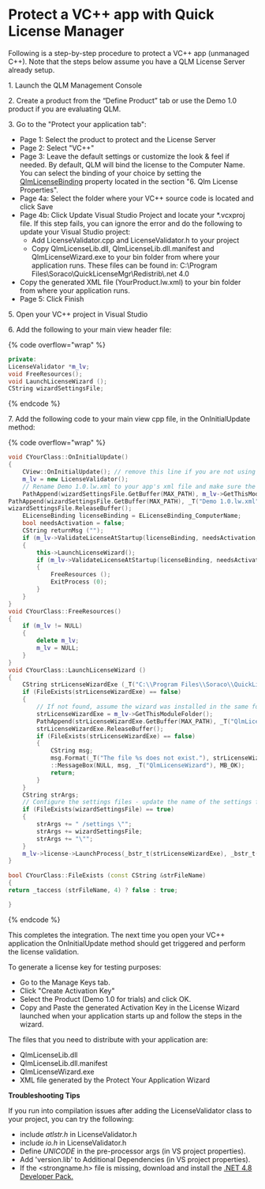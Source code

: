 # Protect a VC++ app with Quick License Manager

Following is a step-by-step procedure to protect a VC++ app (unmanaged C++). Note that the steps below assume you have a QLM License Server already setup.

1\. Launch the QLM Management Console

2\. Create a product from the “Define Product” tab or use the Demo 1.0 product if you are evaluating QLM.&#x20;

3\. Go to the "Protect your application tab":

* Page 1: Select the product to protect and the License Server
* Page 2: Select "VC++"
* Page 3: Leave the default settings or customize the look & feel if needed. By default, QLM will bind the license to the Computer Name. You can select the binding of your choice by setting the [QlmLicenseBinding](https://support.soraco.co/hc/en-us/articles/360001183583-QlmLicense-LicenseBinding) property located in the section "6. Qlm License Properties".
* Page 4a: Select the folder where your VC++ source code is located and click Save
* Page 4b: Click Update Visual Studio Project and locate your \*.vcxproj file. If this step fails, you can ignore the error and do the following to update your Visual Studio project:
  * Add LicenseValidator.cpp and LicenseValidator.h to your project
  * Copy QlmLicenseLib.dll, QlmLicenseLib.dll.manifest and QlmLicenseWizard.exe to your bin folder from where your application runs. These files can be found in: C:\Program Files\Soraco\QuickLicenseMgr\Redistrib\\.net 4.0
* Copy the generated XML file (YourProduct.lw.xml) to your bin folder from where your application runs.
* Page 5: Click Finish

5\. Open your VC++ project in Visual Studio

6\. Add the following to your main view header file:

{% code overflow="wrap" %}
```cpp
private:
LicenseValidator *m_lv;
void FreeResources();
void LaunchLicenseWizard ();
CString wizardSettingsFile; 
```
{% endcode %}



7\. Add the following code to your main view cpp file, in the OnInitialUpdate method:

{% code overflow="wrap" %}
```cpp
void CYourClass::OnInitialUpdate()
{
    CView::OnInitialUpdate(); // remove this line if you are not using a Windowed app.
    m_lv = new LicenseValidator();
    // Rename Demo 1.0.lw.xml to your app's xml file and make sure the file is copied to the binary folder
    PathAppend(wizardSettingsFile.GetBuffer(MAX_PATH), m_lv->GetThisModuleFolder());
PathAppend(wizardSettingsFile.GetBuffer(MAX_PATH), _T("Demo 1.0.lw.xml"));
wizardSettingsFile.ReleaseBuffer();
    ELicenseBinding licenseBinding = ELicenseBinding_ComputerName;
    bool needsActivation = false;
    CString returnMsg ("");
    if (m_lv->ValidateLicenseAtStartup(licenseBinding, needsActivation, returnMsg) == FALSE)
    {
        this->LaunchLicenseWizard();
        if (m_lv->ValidateLicenseAtStartup(licenseBinding, needsActivation, returnMsg) == FALSE)
        {
            FreeResources ();
            ExitProcess (0);
        }
    }
}
void CYourClass::FreeResources()
{
    if (m_lv != NULL)
    {
        delete m_lv;
        m_lv = NULL;
    }
}
void CYourClass::LaunchLicenseWizard ()
{
    CString strLicenseWizardExe (_T("C:\\Program Files\\Soraco\\QuickLicenseMgr\\QlmLicenseWizard.exe"));
    if (FileExists(strLicenseWizardExe) == false)
    {
        // If not found, assume the wizard was installed in the same folder as the current app/module
        strLicenseWizardExe = m_lv->GetThisModuleFolder();
        PathAppend(strLicenseWizardExe.GetBuffer(MAX_PATH), _T("QlmLicenseWizard.exe"));
        strLicenseWizardExe.ReleaseBuffer();
        if (FileExists(strLicenseWizardExe) == false)
        {
            CString msg;
            msg.Format(_T("The file %s does not exist."), strLicenseWizardExe);
            ::MessageBox(NULL, msg, _T("QlmLicenseWizard"), MB_OK);
            return;
        }
    }
    CString strArgs;
    // Configure the settings files - update the name of the settings file below
    if (FileExists(wizardSettingsFile) == true)
    {
        strArgs += " /settings \"";
        strArgs += wizardSettingsFile;
        strArgs += "\"";
    }
    m_lv->license->LaunchProcess(_bstr_t(strLicenseWizardExe), _bstr_t(strArgs), VARIANT_TRUE, VARIANT_TRUE);
}
 
bool CYourClass::FileExists (const CString &strFileName)
{
return _taccess (strFileName, 4) ? false : true;

}
```
{% endcode %}

&#x20;

This completes the integration. The next time you open your VC++ application the OnInitialUpdate method should get triggered and perform the license validation.&#x20;

To generate a license key for testing purposes:

* Go to the Manage Keys tab.
* Click "Create Activation Key"
* Select the Product (Demo 1.0 for trials) and click OK.
* Copy and Paste the generated Activation Key in the License Wizard launched when your application starts up and follow the steps in the wizard.

The files that you need to distribute with your application are:

* QlmLicenseLib.dll
* QlmLicenseLib.dll.manifest
* QlmLicenseWizard.exe
* XML file generated by the Protect Your Application Wizard

**Troubleshooting Tips**

If you run into compilation issues after adding the LicenseValidator class to your project, you can try the following:

* include _atlstr.h_ in LicenseValidator.h
* include _io.h_ in LicenseValidator.h
* Define _UNICODE_ in the pre-processor args (in VS project properties).
* Add 'version.lib' to Additional Dependencies (in VS project properties).
* If the \<strongname.h> file is missing, download and install the [.NET 4.8 Developer Pack.](https://dotnet.microsoft.com/en-us/download/dotnet-framework/net48)
